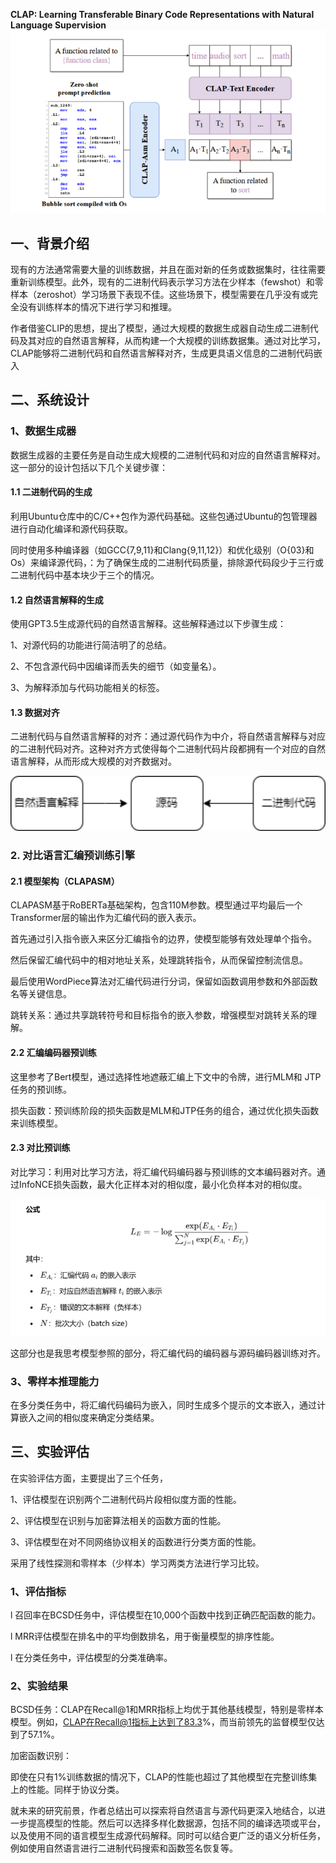 **CLAP: Learning Transferable Binary Code Representations with Natural Language Supervision**
![clap](png/clap.png)
## 一、背景介绍

现有的方法通常需要大量的训练数据，并且在面对新的任务或数据集时，往往需要重新训练模型。此外，现有的二进制代码表示学习方法在少样本（fewshot）和零样本（zeroshot）学习场景下表现不佳。这些场景下，模型需要在几乎没有或完全没有训练样本的情况下进行学习和推理。

作者借鉴CLIP的思想，提出了模型，通过大规模的数据生成器自动生成二进制代码及其对应的自然语言解释，从而构建一个大规模的训练数据集。通过对比学习，CLAP能够将二进制代码和自然语言解释对齐，生成更具语义信息的二进制代码嵌入

## 二、系统设计

### 1、数据生成器

数据生成器的主要任务是自动生成大规模的二进制代码和对应的自然语言解释对。这一部分的设计包括以下几个关键步骤：

#### 1.1 二进制代码的生成

利用Ubuntu仓库中的C/C++包作为源代码基础。这些包通过Ubuntu的包管理器进行自动化编译和源代码获取。

同时使用多种编译器（如GCC{7,9,11}和Clang{9,11,12}）和优化级别（O{03}和Os）来编译源代码，：为了确保生成的二进制代码质量，排除源代码段少于三行或二进制代码中基本块少于三个的情况。

#### 1.2 自然语言解释的生成

使用GPT3.5生成源代码的自然语言解释。这些解释通过以下步骤生成：

1、对源代码的功能进行简洁明了的总结。

2、不包含源代码中因编译而丢失的细节（如变量名）。

3、为解释添加与代码功能相关的标签。

#### 1.3 数据对齐

二进制代码与自然语言解释的对齐：通过源代码作为中介，将自然语言解释与对应的二进制代码对齐。这种对齐方式使得每个二进制代码片段都拥有一个对应的自然语言解释，从而形成大规模的对齐数据对。

![clap-align](png/clap-align.jpg)

### 2. 对比语言汇编预训练引擎

#### 2.1 模型架构（CLAPASM）

CLAPASM基于RoBERTa基础架构，包含110M参数。模型通过平均最后一个Transformer层的输出作为汇编代码的嵌入表示。

首先通过引入指令嵌入来区分汇编指令的边界，使模型能够有效处理单个指令。

然后保留汇编代码中的相对地址关系，处理跳转指令，从而保留控制流信息。

最后使用WordPiece算法对汇编代码进行分词，保留如函数调用参数和外部函数名等关键信息。

跳转关系：通过共享跳转符号和目标指令的嵌入参数，增强模型对跳转关系的理解。

#### 2.2 汇编编码器预训练

这里参考了Bert模型，通过选择性地遮蔽汇编上下文中的令牌，进行MLM和 JTP任务的预训练。

损失函数：预训练阶段的损失函数是MLM和JTP任务的组合，通过优化损失函数来训练模型。

#### 2.3 对比预训练

对比学习：利用对比学习方法，将汇编代码编码器与预训练的文本编码器对齐。通过InfoNCE损失函数，最大化正样本对的相似度，最小化负样本对的相似度。

![clap-le](png/clap-le.jpg)

这部分也是我思考模型参照的部分，将汇编代码的编码器与源码编码器训练对齐。

### 3、零样本推理能力

在多分类任务中，将汇编代码编码为嵌入，同时生成多个提示的文本嵌入，通过计算嵌入之间的相似度来确定分类结果。

## 三、实验评估

在实验评估方面，主要提出了三个任务，

1、评估模型在识别两个二进制代码片段相似度方面的性能。

2、评估模型在识别与加密算法相关的函数方面的性能。

 3、评估模型在对不同网络协议相关的函数进行分类方面的性能。

采用了线性探测和零样本（少样本）学习两类方法进行学习比较。

### 1、评估指标

l 召回率在BCSD任务中，评估模型在10,000个函数中找到正确匹配函数的能力。

l MRR评估模型在排名中的平均倒数排名，用于衡量模型的排序性能。

l 在分类任务中，评估模型的分类准确率。

### 2、实验结果

 BCSD任务：CLAP在Recall@1和MRR指标上均优于其他基线模型，特别是零样本模型。例如，CLAP在Recall@1指标上达到了83.3%，而当前领先的监督模型仅达到了57.1%。

 加密函数识别：

即使在只有1%训练数据的情况下，CLAP的性能也超过了其他模型在完整训练集上的性能。同样于协议分类。

就未来的研究前景，作者总结出可以探索将自然语言与源代码更深入地结合，以进一步提高模型的性能。然后可以选择多样化数据源，包括不同的编译选项或平台，以及使用不同的语言模型生成源代码解释。同时可以结合更广泛的语义分析任务，例如使用自然语言进行二进制代码搜索和函数签名恢复等。